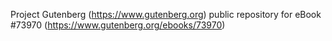 Project Gutenberg (https://www.gutenberg.org) public repository for
eBook #73970 (https://www.gutenberg.org/ebooks/73970)
